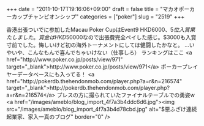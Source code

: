 +++
date = "2011-10-17T19:16:06+09:00"
draft = false
title = "マカオポーカーカップチャンピオンシップ"
categories = ["poker"]
slug = "2519"
+++

香港出張ついでに参加したMacau Poker CupはEvent9 HKD$6000、5位入賞果たしました。賞金はHKD$50000なので出張費完全ペイした感じ。$3000も入賞寸前でした。悔しいけど初の海外トーナメントにしては健闘したかなと。
…いやいや、こんなもんで喜んでちゃいけない（仕事しろ）
ランキングはここ
<a href="http://www.poker.co.jp/posts/view/971" target="_blank">http://www.poker.co.jp/posts/view/971</a>
ポーカープレイヤーデータベースにも入ってる！
<a href="http://pokerdb.thehendonmob.com/player.php?a=r&n=216574" target="_blank">http://pokerdb.thehendonmob.com/player.php?a=r&n=216574</a>
プレスの方に撮られていたファイナルテーブルでの勇姿w
<a href="/images/ameblo/blog_import_4f7a3b4ddc6d6.jpg"><img src="/images/ameblo/blog_import_4f7a3b4d78cbd.jpg"  alt="$悪ふざけ連続起業家、家入一真のブログ" border="0" /></a>
